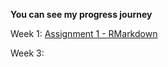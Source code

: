 **You can see my progress journey**

Week 1: [Assignment 1 - RMarkdown](Assignment_1.html)

Week 3:
